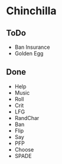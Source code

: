 # Chinchilla

## ToDo
- Ban Insurance
- Golden Egg


## Done
- Help
- Music
- Roll
- Crit
- LFG
- RandChar
- Ban
- Flip
- Say
- PFP
- Choose
- SPADE
